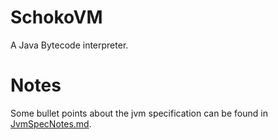 # SchokoVM

A Java Bytecode interpreter.

# Notes

Some bullet points about the jvm specification can be found in [JvmSpecNotes.md](JvmSpecNotes.md).
